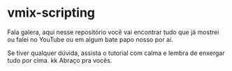 # vmix-scripting

Fala galera, aqui nesse repositório você vai encontrar tudo que já mostrei
ou falei no YouTube ou em algum bate papo nosso por aí.

Se tiver qualquer dúvida, assista o tutorial com calma e lembra de enxergar tudo por cima. kk
Abraço pra vocês.

